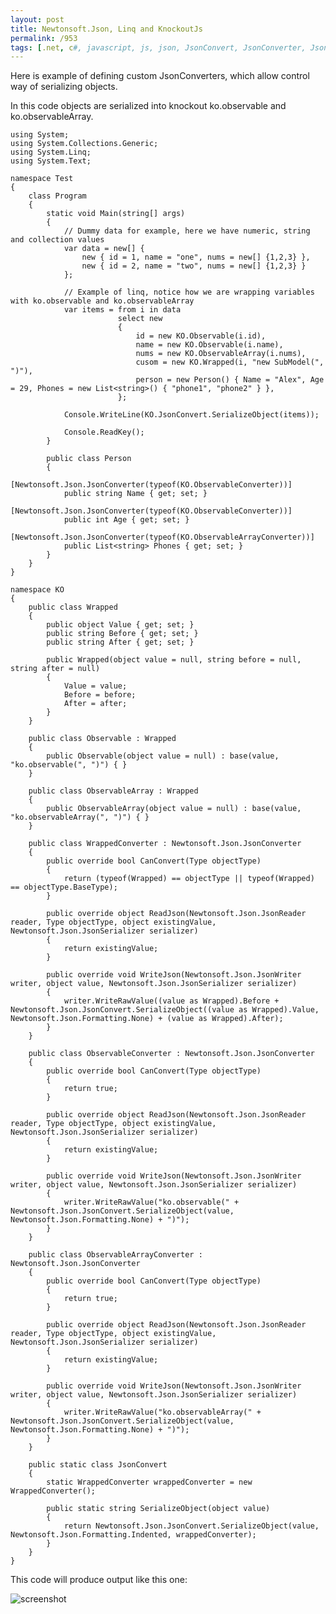 ```yaml
---
layout: post
title: Newtonsoft.Json, Linq and KnockoutJs
permalink: /953
tags: [.net, c#, javascript, js, json, JsonConvert, JsonConverter, JsonSerializer, knockout, knockoutjs, ko, linq, newtonsoft, observable, observableArray, serialize, WriteJson, WriteRawValue]
---
```


Here is example of defining custom JsonConverters, which allow control way of serializing objects.

In this code objects are serialized into knockout ko.observable and ko.observableArray.

    using System;
    using System.Collections.Generic;
    using System.Linq;
    using System.Text;

    namespace Test
    {
        class Program
        {
            static void Main(string[] args)
            {
                // Dummy data for example, here we have numeric, string and collection values
                var data = new[] {
                    new { id = 1, name = "one", nums = new[] {1,2,3} },
                    new { id = 2, name = "two", nums = new[] {1,2,3} }
                };

                // Example of linq, notice how we are wrapping variables with ko.observable and ko.observableArray
                var items = from i in data
                            select new
                            {
                                id = new KO.Observable(i.id),
                                name = new KO.Observable(i.name),
                                nums = new KO.ObservableArray(i.nums),
                                cusom = new KO.Wrapped(i, "new SubModel(", ")"),
                                person = new Person() { Name = "Alex", Age = 29, Phones = new List<string>() { "phone1", "phone2" } },
                            };

                Console.WriteLine(KO.JsonConvert.SerializeObject(items));

                Console.ReadKey();
            }

            public class Person
            {
                [Newtonsoft.Json.JsonConverter(typeof(KO.ObservableConverter))]
                public string Name { get; set; }
                [Newtonsoft.Json.JsonConverter(typeof(KO.ObservableConverter))]
                public int Age { get; set; }
                [Newtonsoft.Json.JsonConverter(typeof(KO.ObservableArrayConverter))]
                public List<string> Phones { get; set; }
            }
        }
    }

    namespace KO
    {
        public class Wrapped
        {
            public object Value { get; set; }
            public string Before { get; set; }
            public string After { get; set; }

            public Wrapped(object value = null, string before = null, string after = null)
            {
                Value = value;
                Before = before;
                After = after;
            }
        }

        public class Observable : Wrapped
        {
            public Observable(object value = null) : base(value, "ko.observable(", ")") { }
        }

        public class ObservableArray : Wrapped
        {
            public ObservableArray(object value = null) : base(value, "ko.observableArray(", ")") { }
        }

        public class WrappedConverter : Newtonsoft.Json.JsonConverter
        {
            public override bool CanConvert(Type objectType)
            {
                return (typeof(Wrapped) == objectType || typeof(Wrapped) == objectType.BaseType);
            }

            public override object ReadJson(Newtonsoft.Json.JsonReader reader, Type objectType, object existingValue, Newtonsoft.Json.JsonSerializer serializer)
            {
                return existingValue;
            }

            public override void WriteJson(Newtonsoft.Json.JsonWriter writer, object value, Newtonsoft.Json.JsonSerializer serializer)
            {
                writer.WriteRawValue((value as Wrapped).Before + Newtonsoft.Json.JsonConvert.SerializeObject((value as Wrapped).Value, Newtonsoft.Json.Formatting.None) + (value as Wrapped).After);
            }
        }

        public class ObservableConverter : Newtonsoft.Json.JsonConverter
        {
            public override bool CanConvert(Type objectType)
            {
                return true;
            }

            public override object ReadJson(Newtonsoft.Json.JsonReader reader, Type objectType, object existingValue, Newtonsoft.Json.JsonSerializer serializer)
            {
                return existingValue;
            }

            public override void WriteJson(Newtonsoft.Json.JsonWriter writer, object value, Newtonsoft.Json.JsonSerializer serializer)
            {
                writer.WriteRawValue("ko.observable(" + Newtonsoft.Json.JsonConvert.SerializeObject(value, Newtonsoft.Json.Formatting.None) + ")");
            }
        }

        public class ObservableArrayConverter : Newtonsoft.Json.JsonConverter
        {
            public override bool CanConvert(Type objectType)
            {
                return true;
            }

            public override object ReadJson(Newtonsoft.Json.JsonReader reader, Type objectType, object existingValue, Newtonsoft.Json.JsonSerializer serializer)
            {
                return existingValue;
            }

            public override void WriteJson(Newtonsoft.Json.JsonWriter writer, object value, Newtonsoft.Json.JsonSerializer serializer)
            {
                writer.WriteRawValue("ko.observableArray(" + Newtonsoft.Json.JsonConvert.SerializeObject(value, Newtonsoft.Json.Formatting.None) + ")");
            }
        }

        public static class JsonConvert
        {
            static WrappedConverter wrappedConverter = new WrappedConverter();

            public static string SerializeObject(object value)
            {
                return Newtonsoft.Json.JsonConvert.SerializeObject(value, Newtonsoft.Json.Formatting.Indented, wrappedConverter);
            }
        }
    }

This code will produce output like this one:

![screenshot](http://mac-blog.org.ua/wp-content/uploads/kojson2.png)
